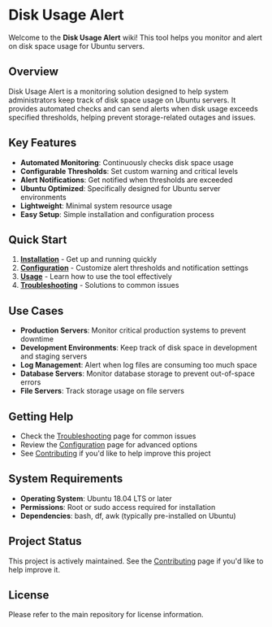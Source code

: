 # Disk Usage Alert

Welcome to the **Disk Usage Alert** wiki! This tool helps you monitor and alert on disk space usage for Ubuntu servers.

## Overview

Disk Usage Alert is a monitoring solution designed to help system administrators keep track of disk space usage on Ubuntu servers. It provides automated checks and can send alerts when disk usage exceeds specified thresholds, helping prevent storage-related outages and issues.

## Key Features

- **Automated Monitoring**: Continuously checks disk space usage
- **Configurable Thresholds**: Set custom warning and critical levels
- **Alert Notifications**: Get notified when thresholds are exceeded
- **Ubuntu Optimized**: Specifically designed for Ubuntu server environments
- **Lightweight**: Minimal system resource usage
- **Easy Setup**: Simple installation and configuration process

## Quick Start

1. **[Installation](Installation.md)** - Get up and running quickly
2. **[Configuration](Configuration.md)** - Customize alert thresholds and notification settings
3. **[Usage](Usage.md)** - Learn how to use the tool effectively
4. **[Troubleshooting](Troubleshooting.md)** - Solutions to common issues

## Use Cases

- **Production Servers**: Monitor critical production systems to prevent downtime
- **Development Environments**: Keep track of disk space in development and staging servers
- **Log Management**: Alert when log files are consuming too much space
- **Database Servers**: Monitor database storage to prevent out-of-space errors
- **File Servers**: Track storage usage on file servers

## Getting Help

- Check the [Troubleshooting](Troubleshooting.md) page for common issues
- Review the [Configuration](Configuration.md) page for advanced options
- See [Contributing](Contributing.md) if you'd like to help improve this project

## System Requirements

- **Operating System**: Ubuntu 18.04 LTS or later
- **Permissions**: Root or sudo access required for installation
- **Dependencies**: bash, df, awk (typically pre-installed on Ubuntu)

## Project Status

This project is actively maintained. See the [Contributing](Contributing.md) page if you'd like to help improve it.

## License

Please refer to the main repository for license information.
